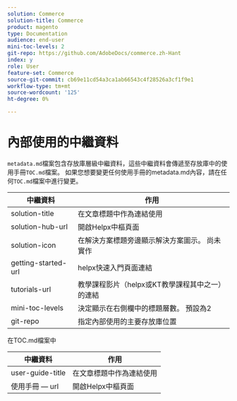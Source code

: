 ```yaml
---
solution: Commerce
solution-title: Commerce
product: magento
type: Documentation
audience: end-user
mini-toc-levels: 2
git-repo: https://github.com/AdobeDocs/commerce.zh-Hant
index: y
role: User
feature-set: Commerce
source-git-commit: cb69e11cd54a3ca1ab66543c4f28526a3cf1f9e1
workflow-type: tm+mt
source-wordcount: '125'
ht-degree: 0%

---
```



# 內部使用的中繼資料

`metadata.md`檔案包含存放庫層級中繼資料，這些中繼資料會傳遞至存放庫中的使用手冊`TOC.md`檔案。 如果您想要變更任何使用手冊的metadata.md內容，請在任何`TOC.md`檔案中進行變更。

| 中繼資料 | 作用 |
|--- |--- |
| solution-title | 在文章標題中作為連結使用 |
| solution-hub-url | 開啟Helpx中樞頁面 |
| solution-icon | 在解決方案標題旁邊顯示解決方案圖示。 尚未實作 |
| getting-started-url | helpx快速入門頁面連結 |
| tutorials-url | 教學課程影片（helpx或KT教學課程其中之一）的連結 |
| mini-toc-levels | 決定顯示在右側欄中的標題層數。 預設為2 |
| git-repo | 指定內部使用的主要存放庫位置 |

在TOC.md檔案中

| 中繼資料 | 作用 |
|--- |--- |
| user-guide-title | 在文章標題中作為連結使用 |
| 使用手冊 — url | 開啟Helpx中樞頁面 |
